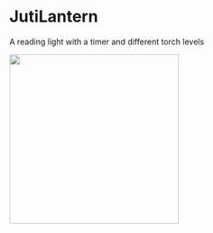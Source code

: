 # JutiLantern

A reading light with a timer and different torch levels

 <img src="IMAGE_LINK_HERE" width="300">



